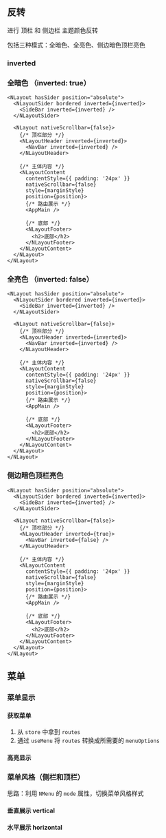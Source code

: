 ## 反转

进行 顶栏 和 侧边栏 主题颜色反转

包括三种模式：全暗色、全亮色、侧边暗色顶栏亮色

### inverted

### 全暗色 （inverted: true）

```tsx
<NLayout hasSider position="absolute">
  <NLayoutSider bordered inverted={inverted}>
    <SideBar inverted={inverted} />
  </NLayoutSider>

  <NLayout nativeScrollbar={false}>
    {/* 顶栏部分 */}
    <NLayoutHeader inverted={inverted}>
      <NavBar inverted={inverted} />
    </NLayoutHeader>

    {/* 主体内容 */}
    <NLayoutContent
      contentStyle={{ padding: '24px' }}
      nativeScrollbar={false}
      style={marginStyle}
      position={position}>
      {/* 路由展示 */}
      <AppMain />

      {/* 底部 */}
      <NLayoutFooter>
        <h2>底部</h2>
      </NLayoutFooter>
    </NLayoutContent>
  </NLayout>
</NLayout>
```

### 全亮色 （inverted: false）

```tsx
<NLayout hasSider position="absolute">
  <NLayoutSider bordered inverted={inverted}>
    <SideBar inverted={inverted} />
  </NLayoutSider>

  <NLayout nativeScrollbar={false}>
    {/* 顶栏部分 */}
    <NLayoutHeader inverted={inverted}>
      <NavBar inverted={inverted} />
    </NLayoutHeader>

    {/* 主体内容 */}
    <NLayoutContent
      contentStyle={{ padding: '24px' }}
      nativeScrollbar={false}
      style={marginStyle}
      position={position}>
      {/* 路由展示 */}
      <AppMain />

      {/* 底部 */}
      <NLayoutFooter>
        <h2>底部</h2>
      </NLayoutFooter>
    </NLayoutContent>
  </NLayout>
</NLayout>
```

### 侧边暗色顶栏亮色

```tsx
<NLayout hasSider position="absolute">
  <NLayoutSider bordered inverted={inverted}>
    <SideBar inverted={inverted} />
  </NLayoutSider>

  <NLayout nativeScrollbar={false}>
    {/* 顶栏部分 */}
    <NLayoutHeader inverted={true}>
      <NavBar inverted={false} />
    </NLayoutHeader>

    {/* 主体内容 */}
    <NLayoutContent
      contentStyle={{ padding: '24px' }}
      nativeScrollbar={false}
      style={marginStyle}
      position={position}>
      {/* 路由展示 */}
      <AppMain />

      {/* 底部 */}
      <NLayoutFooter>
        <h2>底部</h2>
      </NLayoutFooter>
    </NLayoutContent>
  </NLayout>
</NLayout>
```

## 菜单

### 菜单显示

#### 获取菜单

1. 从 `store` 中拿到 `routes`
2. 通过 `useMenu` 将 `routes` 转换成所需要的 `menuOptions`

#### 高亮显示

### 菜单风格（侧栏和顶栏）

思路：利用 `NMenu` 的 `mode` 属性，切换菜单风格样式

#### 垂直展示 vertical

#### 水平展示 horizontal
